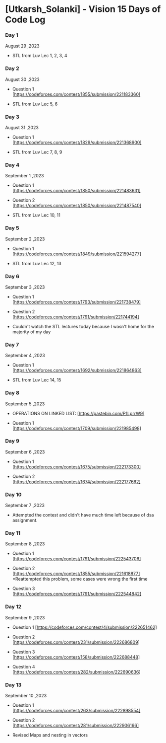 # [Utkarsh_Solanki] - Vision 15 Days of Code Log

### Day 1

August 29 ,2023

- STL from Luv Lec 1, 2, 3, 4 

### Day 2

August 30 ,2023

- Question 1 [https://codeforces.com/contest/1855/submission/221183360]

- STL from Luv Lec 5, 6 

### Day 3

August 31 ,2023

- Question 1 [https://codeforces.com/contest/1829/submission/221368900]

- STL from Luv Lec 7, 8, 9

### Day 4

September 1 ,2023

- Question 1 [https://codeforces.com/contest/1850/submission/221483631]

- Question 2 [https://codeforces.com/contest/1850/submission/221487540]

- STL from Luv Lec 10, 11

### Day 5

September 2 ,2023

- Question 1 [https://codeforces.com/contest/1849/submission/221594277]

- STL from Luv Lec 12, 13

### Day 6

September 3 ,2023

- Question 1 [https://codeforces.com/contest/1793/submission/221738479]

- Question 2 [https://codeforces.com/contest/1791/submission/221744194]

- Couldn't watch the STL lectures today because I wasn't home for the  majority of my day

### Day 7

September 4 ,2023

- Question 1 [https://codeforces.com/contest/1692/submission/221864863]

- STL from Luv Lec 14, 15

### Day 8

September 5 ,2023

- OPERATIONS ON LINKED LIST:
 [https://pastebin.com/P1LprrW9]

- Question 1 [https://codeforces.com/contest/1709/submission/221985498]

### Day 9

September 6 ,2023

- Question 1 [https://codeforces.com/contest/1675/submission/222173300]

- Question 2 [https://codeforces.com/contest/1674/submission/222177662]

### Day 10

September 7 ,2023

- Attempted the contest and didn't have much time left because of dsa assignment.

### Day 11

September 8 ,2023

- Question 1 [https://codeforces.com/contest/1791/submission/222543706]

- Question 2 [https://codeforces.com/contest/1855/submission/221618877]
  *Reattempted this problem, some cases were wrong the first time

- Question 3 [https://codeforces.com/contest/1791/submission/222544842]  

### Day 12

September 9 ,2023

- Question 1 [https://codeforces.com/contest/4/submission/222651462]

- Question 2 [https://codeforces.com/contest/231/submission/222686809]

- Question 3 [https://codeforces.com/contest/158/submission/222688448]

- Question 4 [https://codeforces.com/contest/282/submission/222690636]

### Day 13

September 10 ,2023

- Question 1 [https://codeforces.com/contest/263/submission/222898554]

- Question 2 [https://codeforces.com/contest/281/submission/222906166]

- Revised Maps and nesting in vectors